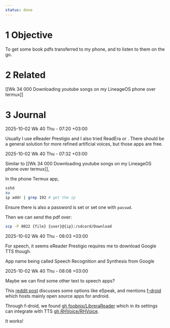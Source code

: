```yaml
---
status: done
---
```

# 1 Objective

To get some book pdfs transferred to my phone, and to listen to them on the go.

# 2 Related

[[Wk 34 000 Downloading youtube songs on my LineageOS phone over termux]]

# 3 Journal

2025-10-02 Wk 40 Thu - 07:20 +03:00

Usually I use eReader Prestigio and I also tried ReadEra or . There should be a general solution for more refined artificial voices, but those apps are free.

2025-10-02 Wk 40 Thu - 07:32 +03:00

Similar to [[Wk 34 000 Downloading youtube songs on my LineageOS phone over termux]],

In the phone Termux app,

```sh
sshd
su
ip addr | grep 192 # get the ip
```

Ensure there is also a password is set or set one with `passwd`. 

Then we can send the pdf over:

```sh
scp -P 8022 {file} {user}@{ip}:/sdcard/Download
```

2025-10-02 Wk 40 Thu - 08:03 +03:00

For speech, it seems eReader Prestigio requires me to download Google TTS though.

App name being called Speech Recognition and Synthesis from Google

2025-10-02 Wk 40 Thu - 08:08 +03:00

Maybe we can find some other text to speech apps?

This [reddit post](https://www.reddit.com/r/degoogle/comments/pdwr60/text_to_speech_on_degoogled_android/) discusses some options like eSpeak, and mentions [f-droid](https://f-droid.org/) which hosts mainly open source apps for android.

Through f-droid, we found [gh foobnix/LibreraReader](https://github.com/foobnix/LibreraReader) which in its settings can integrate with TTS [gh RHVoice/RHVoice](https://github.com/RHVoice/RHVoice).

It works!